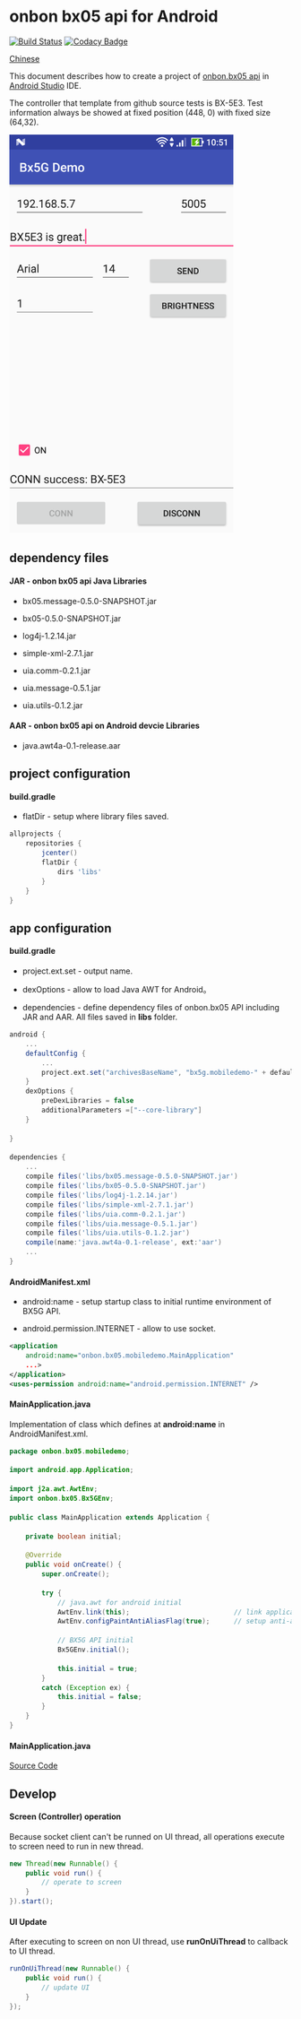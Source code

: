 onbon bx05 api for Android
=====================
[![Build Status](https://travis-ci.org/api2doc/onbon.bx05.mobiledemo.svg?branch=master)](https://travis-ci.org/api2doc/onbon.bx05.mobiledemo)
[![Codacy Badge](https://api.codacy.com/project/badge/Grade/01f93cfcf0bd409d9f6c1d096af92c1d)](https://www.codacy.com/app/api2doc/onbon-bx05-mobiledemo?utm_source=github.com&amp;utm_medium=referral&amp;utm_content=api2doc/onbon.bx05.mobiledemo&amp;utm_campaign=Badge_Grade)

[Chinese](README.md)

This document describes how to create a project of [onbon.bx05 api](https://github.com/api2doc/onbon.bx05.api) in [Android Studio](https://developer.android.com/studio/index.html) IDE.

The controller that template from github source tests is BX-5E3. Test information always be showed at fixed position (448, 0) with fixed size (64,32).

<img src="images/Screenshot1.png" alt="Sample" width="400" />

## dependency files

#### JAR - onbon bx05 api Java Libraries
* bx05.message-0.5.0-SNAPSHOT.jar

* bx05-0.5.0-SNAPSHOT.jar

* log4j-1.2.14.jar

* simple-xml-2.7.1.jar

* uia.comm-0.2.1.jar

* uia.message-0.5.1.jar

* uia.utils-0.1.2.jar

#### AAR - onbon bx05 api on Android devcie Libraries
* java.awt4a-0.1-release.aar

## project configuration

#### build.gradle

* flatDir - setup where library files saved.

``` gradle
allprojects {
    repositories {
        jcenter()
        flatDir {
            dirs 'libs'
        }
    }
}
```

## app configuration

#### build.gradle

* project.ext.set - output name.

* dexOptions - allow to load Java AWT for Android。

* dependencies - define dependency files of onbon.bx05 API including JAR and AAR. All files saved in __libs__ folder.


``` gradle
android {
    ...
    defaultConfig {
        ...
        project.ext.set("archivesBaseName", "bx5g.mobiledemo-" + defaultConfig.versionName);
    }
    dexOptions {
        preDexLibraries = false
        additionalParameters =["--core-library"]
    }

}

dependencies {
    ...
    compile files('libs/bx05.message-0.5.0-SNAPSHOT.jar')
    compile files('libs/bx05-0.5.0-SNAPSHOT.jar')
    compile files('libs/log4j-1.2.14.jar')
    compile files('libs/simple-xml-2.7.1.jar')
    compile files('libs/uia.comm-0.2.1.jar')
    compile files('libs/uia.message-0.5.1.jar')
    compile files('libs/uia.utils-0.1.2.jar')
    compile(name:'java.awt4a-0.1-release', ext:'aar')
    ...
}

```

#### AndroidManifest.xml

* android:name - setup startup class to initial runtime environment of BX5G API.

* android.permission.INTERNET - allow to use socket.

``` XML
<application
    android:name="onbon.bx05.mobiledemo.MainApplication"
    ...>
</application>
<uses-permission android:name="android.permission.INTERNET" />
```


#### MainApplication.java

Implementation of class which defines at __android:name__ in AndroidManifest.xml.

``` Java
package onbon.bx05.mobiledemo;

import android.app.Application;

import j2a.awt.AwtEnv;
import onbon.bx05.Bx5GEnv;

public class MainApplication extends Application {

    private boolean initial;

    @Override
    public void onCreate() {
        super.onCreate();

        try {
            // java.awt for android initial
            AwtEnv.link(this);                          // link application and AWT
            AwtEnv.configPaintAntiAliasFlag(true);      // setup anti-alias flag.

            // BX5G API initial
            Bx5GEnv.initial();

            this.initial = true;
        }
        catch (Exception ex) {
            this.initial = false;
        }
    }
}
```
#### MainApplication.java
[Source Code](app/src/main/java/onbon/bx05/mobiledemo/MainActivity.java)

## Develop

#### Screen (Controller) operation
Because socket client can't be runned on UI thread, all operations execute to screen need to run in new thread.
``` Java
new Thread(new Runnable() {
    public void run() {
        // operate to screen
    }
}).start();
```

#### UI Update
After executing to screen on non UI thread, use __runOnUiThread__ to callback to UI thread.
``` Java
runOnUiThread(new Runnable() {
    public void run() {
        // update UI
    }
});
```
